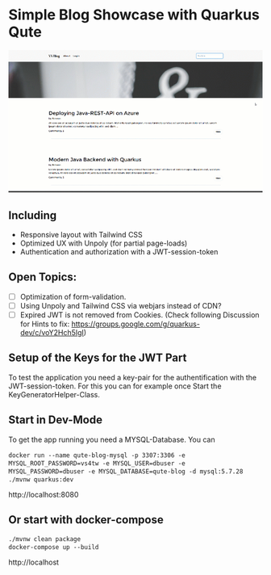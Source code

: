 # Simple Blog Showcase with Quarkus Qute
![](example.gif)

## Including
- Responsive layout with Tailwind CSS
- Optimized UX with Unpoly (for partial page-loads)
- Authentication and authorization with a JWT-session-token

## Open Topics:  
- [ ] Optimization of form-validation.
- [ ] Using Unpoly and Tailwind CSS via webjars instead of CDN?
- [ ] Expired JWT is not removed from Cookies. (Check following Discussion for Hints to fix: https://groups.google.com/g/quarkus-dev/c/voY2Hch5IgI)

## Setup of the Keys for the JWT Part
To test the application you need a key-pair for the authentification with the JWT-session-token.
For this you can for example once Start the KeyGeneratorHelper-Class.

## Start in Dev-Mode
To get the app running you need a MYSQL-Database. You can 
```
docker run --name qute-blog-mysql -p 3307:3306 -e MYSQL_ROOT_PASSWORD=vs4tw -e MYSQL_USER=dbuser -e MYSQL_PASSWORD=dbuser -e MYSQL_DATABASE=qute-blog -d mysql:5.7.28
./mvnw quarkus:dev
```
http://localhost:8080

## Or start with docker-compose

    ./mvnw clean package
    docker-compose up --build

http://localhost